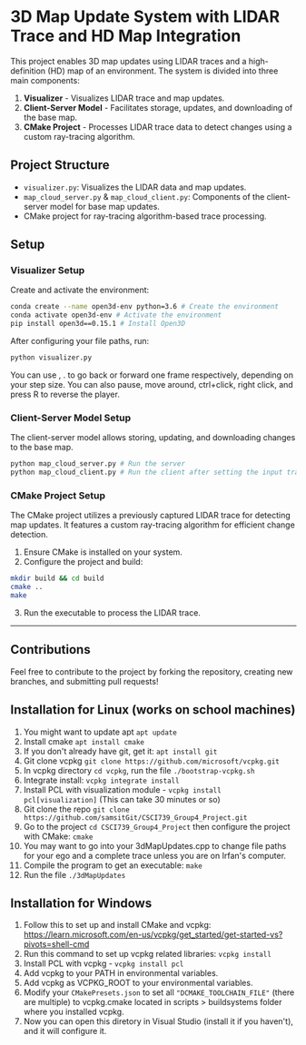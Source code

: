 # 3D Map Update System with LIDAR Trace and HD Map Integration

This project enables 3D map updates using LIDAR traces and a high-definition (HD) map of an environment. The system is divided into three main components:

1. **Visualizer** - Visualizes LIDAR trace and map updates.
2. **Client-Server Model** - Facilitates storage, updates, and downloading of the base map.
3. **CMake Project** - Processes LIDAR trace data to detect changes using a custom ray-tracing algorithm.

## Project Structure

- `visualizer.py`: Visualizes the LIDAR data and map updates.
- `map_cloud_server.py` & `map_cloud_client.py`: Components of the client-server model for base map updates.
- CMake project for ray-tracing algorithm-based trace processing.

## Setup

### Visualizer Setup

Create and activate the environment:

```bash
conda create --name open3d-env python=3.6 # Create the environment
conda activate open3d-env # Activate the environment
pip install open3d==0.15.1 # Install Open3D
```

After configuring your file paths, run:

```bash
python visualizer.py
```

You can use , . to go back or forward one frame respectively, depending on your step size. You can also pause, move around, ctrl+click, right click, and press R to reverse the player.

### Client-Server Model Setup

The client-server model allows storing, updating, and downloading changes to the base map.

```bash
python map_cloud_server.py # Run the server
python map_cloud_client.py # Run the client after setting the input trace path
```

### CMake Project Setup

The CMake project utilizes a previously captured LIDAR trace for detecting map updates. It features a custom ray-tracing algorithm for efficient change detection.

1. Ensure CMake is installed on your system.
2. Configure the project and build:

```bash
mkdir build && cd build
cmake ..
make
```

3. Run the executable to process the LIDAR trace.

---

## Contributions

Feel free to contribute to the project by forking the repository, creating new branches, and submitting pull requests!

## Installation for Linux (works on school machines)
1. You might want to update apt `apt update`
2. Install cmake `apt install cmake`
3. If you don't already have git, get it: `apt install git`
4. Git clone vcpkg `git clone https://github.com/microsoft/vcpkg.git`
5. In vcpkg directory `cd vcpkg`, run the file `./bootstrap-vcpkg.sh`
6. Integrate install: `vcpkg integrate install`
7. Install PCL with visualization module - `vcpkg install pcl[visualization]` (This can take 30 minutes or so)
8. Git clone the repo `git clone https://github.com/samsitGit/CSCI739_Group4_Project.git`
9. Go to the project `cd CSCI739_Group4_Project` then configure the project with CMake: `cmake`
10. You may want to go into your 3dMapUpdates.cpp to change file paths for your ego and a complete trace unless you are on Irfan's computer.
11. Compile the program to get an executable: `make`
12. Run the file `./3dMapUpdates`

## Installation for Windows
1. Follow this to set up and install CMake and vcpkg:
https://learn.microsoft.com/en-us/vcpkg/get_started/get-started-vs?pivots=shell-cmd
2. Run this command to set up vcpkg related libraries:
`vcpkg install`
3. Install PCL with vcpkg - `vcpkg install pcl`
4. Add vcpkg to your PATH in environmental variables.
5. Add vcpkg as VCPKG_ROOT to your environmental variables.
5. Modify your `CMakePresets.json` to set all `"DCMAKE_TOOLCHAIN_FILE"` (there are multiple) to vcpkg.cmake located in scripts > buildsystems folder where you installed vcpkg.
6. Now you can open this diretory in Visual Studio (install it if you haven't), and it will configure it.


